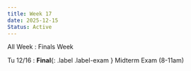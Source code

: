 ```yaml
---
title: Week 17
date: 2025-12-15
Status: Active
---
```


All Week 
: Finals Week

Tu 12/16
: **Final**{: .label .label-exam } Midterm Exam (8-11am) 

